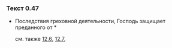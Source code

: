 ### Текст 0.47
	
- Последствия греховной деятельности, Господь защищает преданного от *

	см. также  [12.6](../12/1206.md),  [12.7](../12/1207.md), 
